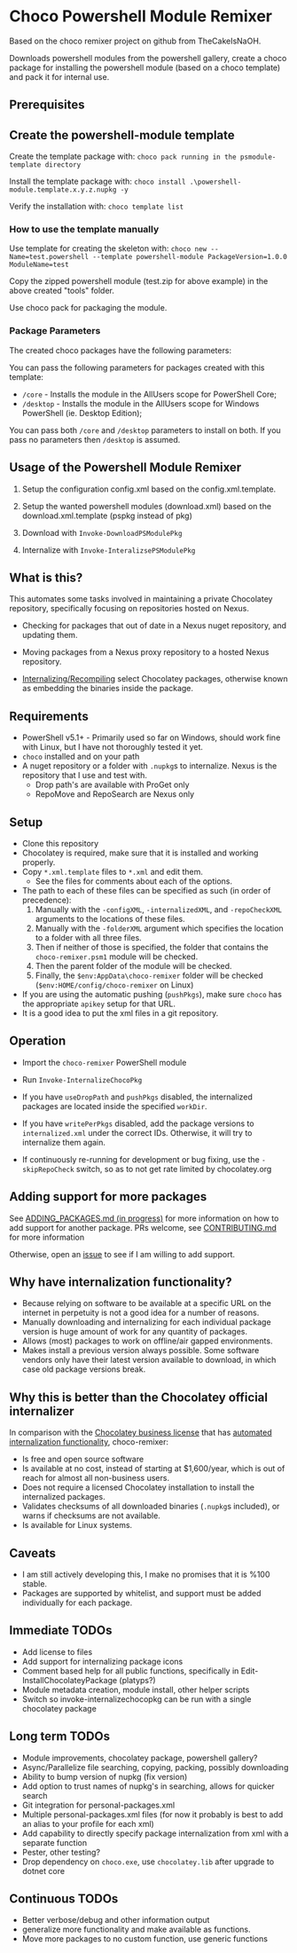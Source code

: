 
# Choco Powershell Module Remixer

Based on the choco remixer project on github from TheCakeIsNaOH.

Downloads powershell modules from the powershell gallery, create a choco package for installing the powershell module (based on a choco template) and pack it for internal use.


## Prerequisites

## Create the powershell-module template

Create the template package with: `choco pack running in the psmodule-template directory`

Install the template package with: `choco install .\powershell-module.template.x.y.z.nupkg -y`

Verify the installation with: `choco template list`

### How to use the template manually

Use template for creating the skeleton with:
`choco new --Name=test.powershell --template powershell-module PackageVersion=1.0.0 ModuleName=test`

Copy the zipped powershell module (test.zip for above example) in the above created "tools" folder.

Use choco pack for packaging the module.

### Package Parameters

The created choco packages have the following parameters:

You can pass the following parameters for packages created with this template:

* `/core`     - Installs the module in the AllUsers scope for PowerShell Core;
* `/desktop`  - Installs the module in the AllUsers scope for Windows PowerShell (ie. Desktop Edition);

You can pass both `/core` and `/desktop` parameters to install on both. If you pass no parameters then `/desktop` is assumed.



## Usage of the Powershell Module Remixer

1. Setup the configuration config.xml based on the config.xml.template.

2. Setup the wanted powershell modules (download.xml) based on the download.xml.template (pspkg instead of pkg)

3. Download with `Invoke-DownloadPSModulePkg`

4. Internalize with `Invoke-InteralizsePSModulePkg`


















## What is this?

This automates some tasks involved in maintaining a private Chocolatey repository, specifically focusing on repositories hosted on Nexus.

- Checking for packages that out of date in a Nexus nuget repository, and updating them.

- Moving packages from a Nexus proxy repository to a hosted Nexus repository.

- [Internalizing/Recompiling](https://chocolatey.org/docs/how-to-recompile-packages) select Chocolatey packages, otherwise known as embedding the binaries inside the package.

## Requirements

- PowerShell v5.1+ - Primarily used so far on Windows, should work fine with Linux, but I have not thoroughly tested it yet.
- `choco` installed and on your path
- A nuget repository or a folder with `.nupkg`s to internalize. Nexus is the repository that I use and test with.
	- Drop path's are available with ProGet only
	- RepoMove and RepoSearch are Nexus only

## Setup

- Clone this repository
- Chocolatey is required, make sure that it is installed and working properly.
- Copy `*.xml.template` files to `*.xml` and edit them.
    - See the files for comments about each of the options.
- The path to each of these files can be specified as such (in order of precedence):
    1. Manually with the `-configXML`, `-internalizedXML`, and `-repoCheckXML` arguments to the locations of these files.
    2. Manually with the `-folderXML` argument which specifies the location to a folder with all three files.
    3. Then if neither of those is specified, the folder that contains the `choco-remixer.psm1` module will be checked.
    4. Then the parent folder of the module will be checked.
    5. Finally, the `$env:AppData\choco-remixer` folder will be checked (`$env:HOME/config/choco-remixer` on Linux)
- If you are using the automatic pushing (`pushPkgs`), make sure `choco` has the appropriate `apikey` setup for that URL.
- It is a good idea to put the xml files in a git repository.

## Operation

- Import the `choco-remixer` PowerShell module
- Run `Invoke-InternalizeChocoPkg`

- If you have `useDropPath` and `pushPkgs` disabled, the internalized packages are located inside the specified `workDir`.
- If you have `writePerPkgs` disabled, add the package versions to `internalized.xml` under the correct IDs. Otherwise, it will try to internalize them again.

- If continuously re-running for development or bug fixing, use the `-skipRepoCheck` switch, so as to not get rate limited by chocolatey.org

## Adding support for more packages

See [ADDING_PACKAGES.md (in progress)](https://github.com/TheCakeIsNaOH/choco-remixer/blob/master/ADDING_PACKAGES.md) for more information on how to add support for another package. PRs welcome, see [CONTRIBUTING.md](https://github.com/TheCakeIsNaOH/choco-remixer/blob/master/CONTRIBUTING.md) for more information

Otherwise, open an [issue](https://github.com/TheCakeIsNaOH/choco-remixer/issues/new) to see if I am willing to add support.


## Why have internalization functionality?

- Because relying on software to be available at a specific URL on the internet in perpetuity is not a good idea for a number of reasons.
- Manually downloading and internalizing for each individual package version is huge amount of work for any quantity of packages.
- Allows (most) packages to work on offline/air gapped environments.
- Makes install a previous version always possible. Some software vendors only have their latest version available to download, in which case old package versions break.

## Why this is better than the Chocolatey official internalizer

In comparison with the [Chocolatey business license](https://chocolatey.org/pricing#faq-pricing) that has [automated internalization functionality](https://chocolatey.org/docs/features-automatically-recompile-packages), choco-remixer:

- Is free and open source software
- Is available at no cost, instead of starting at $1,600/year, which is out of reach for almost all non-business users.
- Does not require a licensed Chocolatey installation to install the internalized packages.
- Validates checksums of all downloaded binaries (`.nupkg`s included), or warns if checksums are not available.
- Is available for Linux systems.

## Caveats

- I am still actively developing this, I make no promises that it is %100 stable.
- Packages are supported by whitelist, and support must be added individually for each package.

## Immediate TODOs

- Add license to files
- Add support for internalizing package icons
- Comment based help for all public functions, specifically in Edit-InstallChocolateyPackage (platyps?)
- Module metadata creation, module install, other helper scripts
- Switch so invoke-internalizechocopkg can be run with a single chocolatey package

## Long term TODOs

- Module improvements, chocolatey package, powershell gallery?
- Async/Parallelize file searching, copying, packing, possibly downloading
- Ability to bump version of nupkg (fix version)
- Add option to trust names of nupkg's in searching, allows for quicker search
- Git integration for personal-packages.xml
- Multiple personal-packages.xml files (for now it probably is best to add an alias to your profile for each xml)
- Add capability to directly specify package internalization from xml with a separate function
- Pester, other testing?
- Drop dependency on `choco.exe`, use `chocolatey.lib` after upgrade to dotnet core

## Continuous TODOs

- Better verbose/debug and other information output
- generalize more functionality and make available as functions.
- Move more packages to no custom function, use generic functions
